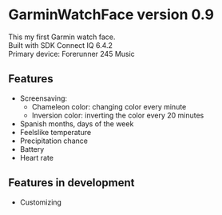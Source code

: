 # GarminWatchFace version 0.9

This my first Garmin watch face.  
Built with SDK Connect IQ 6.4.2  
Primary device: Forerunner 245 Music

## Features

- Screensaving:
  - Chameleon color: changing color every minute
  - Inversion color: inverting the color every 20 minutes
- Spanish months, days of the week
- Feelslike temperature
- Precipitation chance
- Battery
- Heart rate

## Features in development

- Customizing
